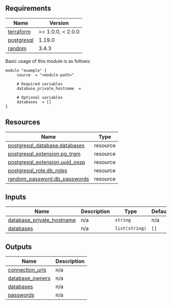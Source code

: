 <!-- BEGIN_AUTOMATED_TF_DOCS_BLOCK -->
## Requirements

| Name | Version |
|------|---------|
| <a name="requirement_terraform"></a> [terraform](#requirement\_terraform) | >= 1.0.0, < 2.0.0 |
| <a name="requirement_postgresql"></a> [postgresql](#requirement\_postgresql) | 1.19.0 |
| <a name="requirement_random"></a> [random](#requirement\_random) | 3.4.3 |

Basic usage of this module is as follows:

```hcl
module "example" {
	 source  = "<module-path>"

	 # Required variables
	 database_private_hostname  = 

	 # Optional variables
	 databases  = []
}
```

## Resources

| Name | Type |
|------|------|
| [postgresql_database.databases](https://registry.terraform.io/providers/cyrilgdn/postgresql/1.19.0/docs/resources/database) | resource |
| [postgresql_extension.pg_trgm](https://registry.terraform.io/providers/cyrilgdn/postgresql/1.19.0/docs/resources/extension) | resource |
| [postgresql_extension.uuid_ossp](https://registry.terraform.io/providers/cyrilgdn/postgresql/1.19.0/docs/resources/extension) | resource |
| [postgresql_role.db_roles](https://registry.terraform.io/providers/cyrilgdn/postgresql/1.19.0/docs/resources/role) | resource |
| [random_password.db_passwords](https://registry.terraform.io/providers/hashicorp/random/3.4.3/docs/resources/password) | resource |
## Inputs

| Name | Description | Type | Default | Required |
|------|-------------|------|---------|:--------:|
| <a name="input_database_private_hostname"></a> [database\_private\_hostname](#input\_database\_private\_hostname) | n/a | `string` | n/a | yes |
| <a name="input_databases"></a> [databases](#input\_databases) | n/a | `list(string)` | `[]` | no |
## Outputs

| Name | Description |
|------|-------------|
| <a name="output_connection_urls"></a> [connection\_urls](#output\_connection\_urls) | n/a |
| <a name="output_database_owners"></a> [database\_owners](#output\_database\_owners) | n/a |
| <a name="output_databases"></a> [databases](#output\_databases) | n/a |
| <a name="output_passwords"></a> [passwords](#output\_passwords) | n/a |
<!-- END_AUTOMATED_TF_DOCS_BLOCK -->